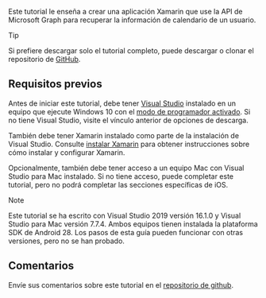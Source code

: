 <!-- markdownlint-disable MD002 MD041 -->

Este tutorial le enseña a crear una aplicación Xamarin que use la API de Microsoft Graph para recuperar la información de calendario de un usuario.

> [!TIP]
> Si prefiere descargar solo el tutorial completo, puede descargar o clonar el repositorio de [GitHub](https://github.com/microsoftgraph/msgraph-training-xamarin).

## <a name="prerequisites"></a>Requisitos previos

Antes de iniciar este tutorial, debe tener [Visual Studio](https://visualstudio.microsoft.com/vs/) instalado en un equipo que ejecute Windows 10 con el [modo de programador activado](https://docs.microsoft.com/windows/uwp/get-started/enable-your-device-for-development). Si no tiene Visual Studio, visite el vínculo anterior de opciones de descarga.

También debe tener Xamarin instalado como parte de la instalación de Visual Studio. Consulte [instalar Xamarin](/xamarin/cross-platform/get-started/installation) para obtener instrucciones sobre cómo instalar y configurar Xamarin.

Opcionalmente, también debe tener acceso a un equipo Mac con Visual Studio para Mac instalado. Si no tiene acceso, puede completar este tutorial, pero no podrá completar las secciones específicas de iOS.

> [!NOTE]
> Este tutorial se ha escrito con Visual Studio 2019 versión 16.1.0 y Visual Studio para Mac versión 7.7.4. Ambos equipos tienen instalada la plataforma SDK de Android 28. Los pasos de esta guía pueden funcionar con otras versiones, pero no se han probado.

## <a name="feedback"></a>Comentarios

Envíe sus comentarios sobre este tutorial en el [repositorio de github](https://github.com/microsoftgraph/msgraph-training-xamarin).